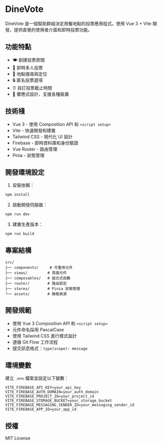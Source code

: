 # DineVote

DineVote 是一個幫助群組決定用餐地點的投票應用程式。使用 Vue 3 + Vite 開發，提供直覺的使用者介面和即時投票功能。

## 功能特點

- 🍽️ 創建投票房間
- 👥 即時多人投票
- 📍 地點搜尋與定位
- 🔒 匿名投票選項
- ⏰ 自訂投票截止時間
- 📱 響應式設計，支援各種裝置

## 技術棧

- Vue 3 - 使用 Composition API 和 `<script setup>`
- Vite - 快速開發和建置
- Tailwind CSS - 現代化 UI 設計
- Firebase - 即時資料庫和身份驗證
- Vue Router - 路由管理
- Pinia - 狀態管理

## 開發環境設定

1. 安裝依賴：
```bash
npm install
```

2. 啟動開發伺服器：
```bash
npm run dev
```

3. 建置生產版本：
```bash
npm run build
```

## 專案結構

```
src/
├── components/     # 可重用元件
├── views/         # 頁面元件
├── composables/   # 組合式函數
├── router/        # 路由設定
├── stores/        # Pinia 狀態管理
└── assets/        # 靜態資源
```

## 開發規範

- 使用 Vue 3 Composition API 和 `<script setup>`
- 元件命名採用 PascalCase
- 使用 Tailwind CSS 進行樣式設計
- 遵循 Git Flow 工作流程
- 提交訊息格式：`type(scope): message`

## 環境變數

建立 `.env` 檔案並設定以下變數：

```env
VITE_FIREBASE_API_KEY=your_api_key
VITE_FIREBASE_AUTH_DOMAIN=your_auth_domain
VITE_FIREBASE_PROJECT_ID=your_project_id
VITE_FIREBASE_STORAGE_BUCKET=your_storage_bucket
VITE_FIREBASE_MESSAGING_SENDER_ID=your_messaging_sender_id
VITE_FIREBASE_APP_ID=your_app_id
```

## 授權

MIT License
